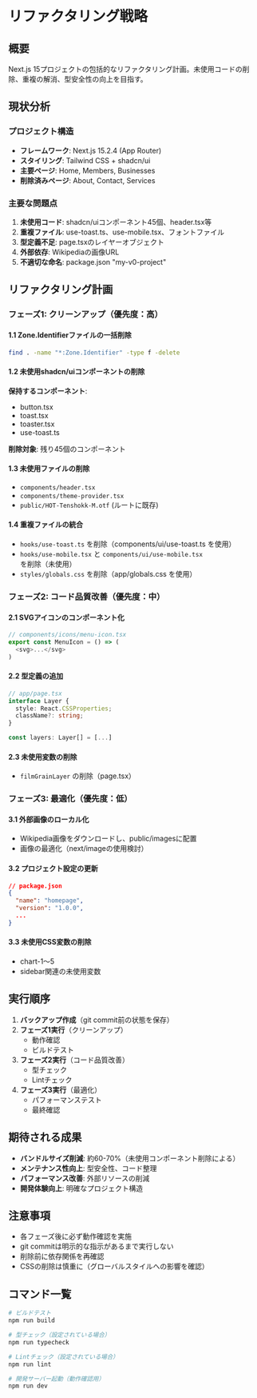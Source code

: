 # リファクタリング戦略

## 概要
Next.js 15プロジェクトの包括的なリファクタリング計画。未使用コードの削除、重複の解消、型安全性の向上を目指す。

## 現状分析

### プロジェクト構造
- **フレームワーク**: Next.js 15.2.4 (App Router)
- **スタイリング**: Tailwind CSS + shadcn/ui
- **主要ページ**: Home, Members, Businesses
- **削除済みページ**: About, Contact, Services

### 主要な問題点
1. **未使用コード**: shadcn/uiコンポーネント45個、header.tsx等
2. **重複ファイル**: use-toast.ts、use-mobile.tsx、フォントファイル
3. **型定義不足**: page.tsxのレイヤーオブジェクト
4. **外部依存**: Wikipediaの画像URL
5. **不適切な命名**: package.json "my-v0-project"

## リファクタリング計画

### フェーズ1: クリーンアップ（優先度：高）

#### 1.1 Zone.Identifierファイルの一括削除
```bash
find . -name "*:Zone.Identifier" -type f -delete
```

#### 1.2 未使用shadcn/uiコンポーネントの削除
**保持するコンポーネント**:
- button.tsx
- toast.tsx
- toaster.tsx
- use-toast.ts

**削除対象**: 残り45個のコンポーネント

#### 1.3 未使用ファイルの削除
- `components/header.tsx`
- `components/theme-provider.tsx`
- `public/HOT-Tenshokk-M.otf` (ルートに既存)

#### 1.4 重複ファイルの統合
- `hooks/use-toast.ts` を削除（components/ui/use-toast.ts を使用）
- `hooks/use-mobile.tsx` と `components/ui/use-mobile.tsx` を削除（未使用）
- `styles/globals.css` を削除（app/globals.css を使用）

### フェーズ2: コード品質改善（優先度：中）

#### 2.1 SVGアイコンのコンポーネント化
```typescript
// components/icons/menu-icon.tsx
export const MenuIcon = () => (
  <svg>...</svg>
)
```

#### 2.2 型定義の追加
```typescript
// app/page.tsx
interface Layer {
  style: React.CSSProperties;
  className?: string;
}

const layers: Layer[] = [...]
```

#### 2.3 未使用変数の削除
- `filmGrainLayer` の削除（page.tsx）

### フェーズ3: 最適化（優先度：低）

#### 3.1 外部画像のローカル化
- Wikipedia画像をダウンロードし、public/imagesに配置
- 画像の最適化（next/imageの使用検討）

#### 3.2 プロジェクト設定の更新
```json
// package.json
{
  "name": "homepage",
  "version": "1.0.0",
  ...
}
```

#### 3.3 未使用CSS変数の削除
- chart-1〜5
- sidebar関連の未使用変数

## 実行順序

1. **バックアップ作成**（git commit前の状態を保存）
2. **フェーズ1実行**（クリーンアップ）
   - 動作確認
   - ビルドテスト
3. **フェーズ2実行**（コード品質改善）
   - 型チェック
   - Lintチェック
4. **フェーズ3実行**（最適化）
   - パフォーマンステスト
   - 最終確認

## 期待される成果

- **バンドルサイズ削減**: 約60-70%（未使用コンポーネント削除による）
- **メンテナンス性向上**: 型安全性、コード整理
- **パフォーマンス改善**: 外部リソースの削減
- **開発体験向上**: 明確なプロジェクト構造

## 注意事項

- 各フェーズ後に必ず動作確認を実施
- git commitは明示的な指示があるまで実行しない
- 削除前に依存関係を再確認
- CSSの削除は慎重に（グローバルスタイルへの影響を確認）

## コマンド一覧

```bash
# ビルドテスト
npm run build

# 型チェック（設定されている場合）
npm run typecheck

# Lintチェック（設定されている場合）
npm run lint

# 開発サーバー起動（動作確認用）
npm run dev
```